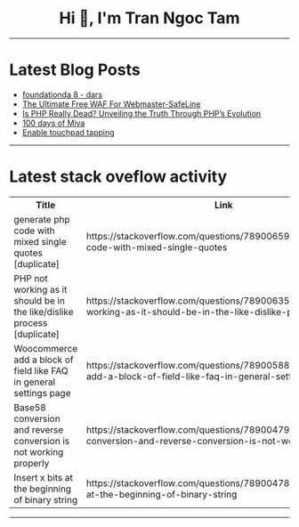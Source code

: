 <h1 align="center">Hi 👋, I'm Tran Ngoc Tam</h1>

---

# Latest Blog Posts 
<!-- BLOG-POST-LIST:START -->
- [foundationda 8 - dars](https://dev.to/rivojiddin_f9740e8fb02701/foundationda-8-dars-22i1)
- [The Ultimate Free WAF For Webmaster-SafeLine](https://dev.to/lulu_liu_c90f973e2f954d7f/the-ultimate-free-waf-for-webmaster-safeline-2d9j)
- [Is PHP Really Dead? Unveiling the Truth Through PHP’s Evolution](https://dev.to/gitter4coding/is-php-really-dead-unveiling-the-truth-through-phps-evolution-2d84)
- [100 days of Miva](https://dev.to/abdul_web/100-days-of-miva-43b3)
- [Enable touchpad tapping](https://dev.to/darty/enable-touchpad-tapping-3oei)
<!-- BLOG-POST-LIST:END -->

---

# Latest stack oveflow activity
<table>
  <tr><th>Title</th><th>Link</th></tr>
  <!-- STACKOVERFLOW:START --><tr><td>generate php code with mixed single quotes [duplicate]</td><td>https://stackoverflow.com/questions/78900659/generate-php-code-with-mixed-single-quotes</td></tr><tr><td>PHP not working as it should be in the like/dislike process [duplicate]</td><td>https://stackoverflow.com/questions/78900635/php-not-working-as-it-should-be-in-the-like-dislike-process</td></tr><tr><td>Woocommerce add a block of field like FAQ in general settings page</td><td>https://stackoverflow.com/questions/78900588/woocommerce-add-a-block-of-field-like-faq-in-general-settings-page</td></tr><tr><td>Base58 conversion and reverse conversion is not working properly</td><td>https://stackoverflow.com/questions/78900479/base58-conversion-and-reverse-conversion-is-not-working-properly</td></tr><tr><td>Insert x bits at the beginning of binary string</td><td>https://stackoverflow.com/questions/78900478/insert-x-bits-at-the-beginning-of-binary-string</td></tr><!-- STACKOVERFLOW:END -->
</table>

---


